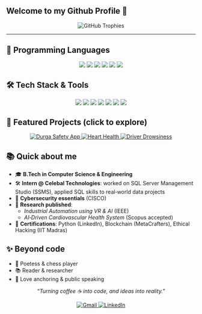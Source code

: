 ## Welcome to my Github Profile 👋


<p align="center">
  <img src="https://github-profile-trophy.vercel.app/?username=bhaktiMehndiratta10&theme=radical&no-bg=true&margin-w=5&title=Commits,Stars,Followers" alt="GitHub Trophies"/>
</p>



---

## 🧩 Programming Languages

<p align="center">
  <img src="https://img.shields.io/badge/Python-3776AB?style=for-the-badge&logo=python&logoColor=white"/>
  <img src="https://img.shields.io/badge/C-00599C?style=for-the-badge&logo=c&logoColor=white"/>
  <img src="https://img.shields.io/badge/C++-00599C?style=for-the-badge&logo=c%2B%2B&logoColor=white"/>
  <img src="https://img.shields.io/badge/Java-ED8B00?style=for-the-badge&logo=java&logoColor=white"/>
  <img src="https://img.shields.io/badge/Dart-0175C2?style=for-the-badge&logo=dart&logoColor=white"/>
  <img src="https://img.shields.io/badge/Solidity-363636?style=for-the-badge&logo=solidity&logoColor=white"/>
</p>


## 🛠 Tech Stack & Tools

<p align="center">
  <img src="https://img.shields.io/badge/Flutter-02569B?style=for-the-badge&logo=flutter&logoColor=white"/>
  <img src="https://img.shields.io/badge/Firebase-FFCA28?style=for-the-badge&logo=firebase&logoColor=white"/>
  <img src="https://img.shields.io/badge/SQL-4479A1?style=for-the-badge&logo=postgresql&logoColor=white"/>
  <img src="https://img.shields.io/badge/Machine%20Learning-FF6F00?style=for-the-badge"/>
  <img src="https://img.shields.io/badge/Computer%20Vision-FF1493?style=for-the-badge"/>
  <img src="https://img.shields.io/badge/Data%20Structures%20%26%20Algorithms-228B22?style=for-the-badge"/>
  <img src="https://img.shields.io/badge/Cybersecurity-8A2BE2?style=for-the-badge"/>
</p>



## 🚀 Featured Projects (click to explore)

<p align="center">
  <a href="https://github.com/bhaktiMehndiratta10/Durga-Safety-App">
    <img src="https://img.shields.io/badge/Durga%20Safety%20App-FF69B4?style=for-the-badge" alt="Durga Safety App"/>
  </a>
  <a href="https://github.com/bhaktiMehndiratta10/Heart-Health-Management-System">
    <img src="https://img.shields.io/badge/Heart%20Health%20Management-FF4500?style=for-the-badge" alt="Heart Health"/>
  </a>
  <a href="https://github.com/bhaktiMehndiratta10/Driver-Drowsiness-Detection">
    <img src="https://img.shields.io/badge/Driver%20Drowsiness%20Detection-6495ED?style=for-the-badge" alt="Driver Drowsiness"/>
  </a>
</p>



## 📚 Quick about me

- 🎓 **B.Tech in Computer Science & Engineering**  
- 🛠 **Intern @ Celebal Technologies**: worked on SQL Server Management Studio (SSMS), applied SQL skills to real‑world data projects
- 🔐 **Cybersecurity essentials** (CISCO)
- 🧪 **Research published**:
  - *Industrial Automation using VR & AI* (IEEE)
  - *AI‑Driven Cardiovascular Health System* (Scopus accepted)
- 🏅 **Certifications**: Python (LinkedIn), Blockchain (MetaCrafters), Ethical Hacking (IIT Madras)



## ✨ Beyond code

- 📝 Poetess & chess player  
- 📚 Reader & researcher  
- 🎤 Love anchoring & public speaking


<p align="center">
  <em>“Turning coffee ☕ into code, and ideas into reality.”</em>
</p>

<p align="center">
  <a href="mailto:bhaktimehndiratta@gmail.com">
    <img src="https://img.shields.io/badge/Gmail-D14836?style=for-the-badge&logo=gmail&logoColor=white" alt="Gmail"/>
  </a>
  <a href="https://www.linkedin.com/in/bhakti-mehndiratta-3a6612290?utm_source=share&utm_campaign=share_via&utm_content=profile&utm_medium=android_app">
    <img src="https://img.shields.io/badge/LinkedIn-0077B5?style=for-the-badge&logo=linkedin&logoColor=white" alt="LinkedIn"/>
  </a>
</p>

